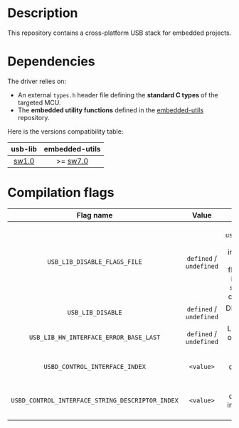 # Description

This repository contains a cross-platform USB stack for embedded projects.

# Dependencies

The driver relies on:

* An external `types.h` header file defining the **standard C types** of the targeted MCU.
* The **embedded utility functions** defined in the [embedded-utils](https://github.com/Ludovic-Lesur/embedded-utils) repository.

Here is the versions compatibility table:

| **usb-lib** | **embedded-utils** |
|:---:|:---:|
| [sw1.0](https://github.com/Ludovic-Lesur/usb-lib/releases/tag/sw1.0) | >= [sw7.0](https://github.com/Ludovic-Lesur/embedded-utils/releases/tag/sw7.0) |

# Compilation flags

| **Flag name** | **Value** | **Description** |
|:---:|:---:|:---:|
| `USB_LIB_DISABLE_FLAGS_FILE` | `defined` / `undefined` | Disable the `usb_lib_flags.h` header file inclusion when compilation flags are given in the project settings or by command line. |
| `USB_LIB_DISABLE` | `defined` / `undefined` | Disable the USB library. |
| `USB_LIB_HW_INTERFACE_ERROR_BASE_LAST` | `defined` / `undefined` | Last error base of the low level USB driver. |
| `USBD_CONTROL_INTERFACE_INDEX` | `<value>` | Index of the device control interface. |
| `USBD_CONTROL_INTERFACE_STRING_DESCRIPTOR_INDEX` | `<value>` | Index of the device control interface string descriptor. |
